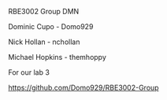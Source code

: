 RBE3002 Group DMN

Dominic Cupo - Domo929

Nick Hollan - nchollan

Michael Hopkins - themhoppy

For our lab 3

https://github.com/Domo929/RBE3002-Group

